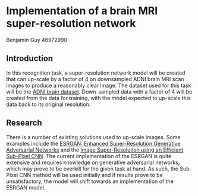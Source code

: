 # Implementation of a brain MRI super-resolution network
Benjamin Guy 46972990

## Introduction
In this recognition task, a super-resolution network model will be created that can up-scale by a factor of 4 on downsampled ADNI brain MRI scan images to produce a reasonably clear image. The dataset used for this task will be the [ADNI brain dataset](https://adni.loni.usc.edu/). Down-sampled data with a factor of 4 will be created from the data for training, with the model expected to up-scale this data back to its original resolution.

## Research
There is a number of existing solutions used to up-scale images. Some examples include the [ESRGAN: Enhanced Super-Resolution Generative Adversarial Networks](
https://doi.org/10.48550/arXiv.1809.00219) and the [Image Super-Resolution using an Efficient Sub-Pixel CNN](https://keras.io/examples/vision/super_resolution_sub_pixel/). The current implementation of the ESRGAN is quite extensive and requires knowledge on generative adversarial networks, which may prove to be overkill for the given task at hand. As such, the Sub-Pixel CNN method will be used initially and if results prove to be unsatisfactory, the model will shift towards an implementation of the ESRGAN model.